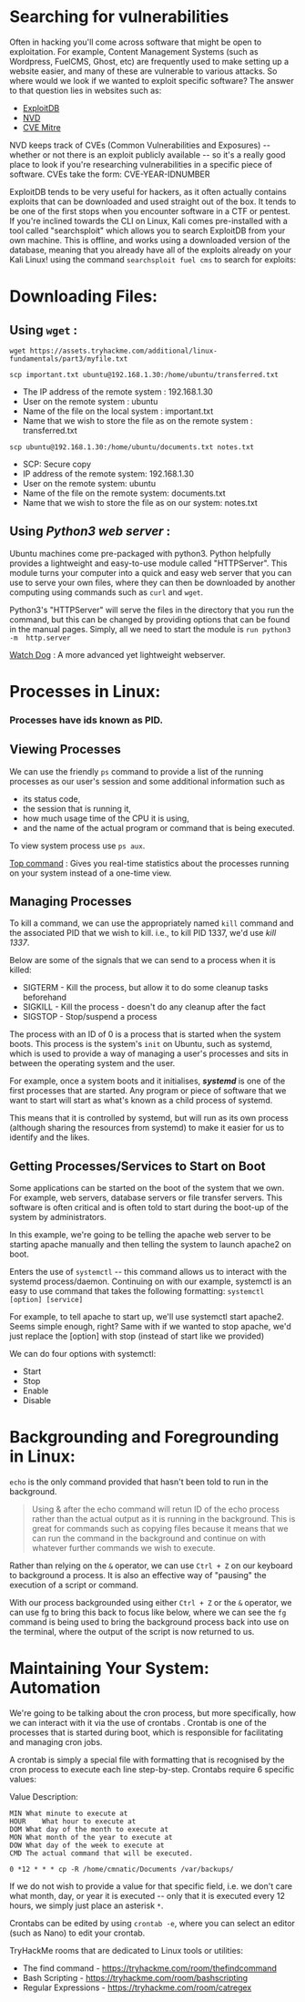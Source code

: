 # Searching for vulnerabilities

Often in hacking you'll come across software that might be open to exploitation. For example, Content Management Systems (such as Wordpress, FuelCMS, Ghost, etc) are frequently used to make setting up a website easier, and many of these are vulnerable to various attacks. So where would we look if we wanted to exploit specific software?
The answer to that question lies in websites such as:
-	[ExploitDB](https://www.exploit-db.com/)
-	[NVD](https://nvd.nist.gov/vuln/search)
-	[CVE Mitre](https://cve.mitre.org/)

NVD keeps track of CVEs (Common Vulnerabilities and Exposures) -- whether or not there is an exploit publicly available -- so it's a really good place to look if you're researching vulnerabilities in a specific piece of software. CVEs take the form: CVE-YEAR-IDNUMBER

ExploitDB tends to be very useful for hackers, as it often actually contains exploits that can be downloaded and used straight out of the box. It tends to be one of the first stops when you encounter software in a CTF or pentest.
If you're inclined towards the CLI on Linux, Kali comes pre-installed with a tool called "searchsploit" which allows you to search ExploitDB from your own machine. This is offline, and works using a downloaded version of the database, meaning that you already have all of the exploits already on your Kali Linux!
using the command `searchsploit fuel cms` to search for exploits:

# Downloading Files:

## Using `wget` :
`wget https://assets.tryhackme.com/additional/linux-fundamentals/part3/myfile.txt` 

`scp important.txt ubuntu@192.168.1.30:/home/ubuntu/transferred.txt`
- The IP address of the remote system : 192.168.1.30
- User on the remote system	: ubuntu
- Name of the file on the local system : important.txt
- Name that we wish to store the file as on the remote system	: transferred.txt


`scp ubuntu@192.168.1.30:/home/ubuntu/documents.txt notes.txt` 
- SCP: Secure copy
- IP address of the remote system: 192.168.1.30
- User on the remote system:	ubuntu
- Name of the file on the remote system:	documents.txt
- Name that we wish to store the file as on our system:	notes.txt

## Using **_Python3 web server_** :
Ubuntu machines come pre-packaged with python3. Python helpfully provides a lightweight and easy-to-use module called "HTTPServer". This module turns your computer into a quick and easy web server that you can use to serve your own files, where they can then be downloaded by another computing using commands such as `curl` and `wget`. 

Python3's "HTTPServer" will serve the files in the directory that you run the command, but this can be changed by providing options that can be found in the manual pages. Simply, all we need to start the module is 
`run python3 -m  http.server` 

 [Watch Dog](https://github.com/sc0tfree/updog) : A more advanced yet lightweight webserver. 

# Processes in Linux:
### Processes have ids known as PID.

## Viewing Processes

We can use the friendly `ps` command to provide a list of the running processes as our user's session and some additional information such as 
  - its status code, 
  - the session that is running it, 
  - how much usage time of the CPU it is using, 
  - and the name of the actual program or command that is being executed.

To view system process use `ps aux`.

[Top command](https://linuxhint.com/top_-command-_linux/) : Gives you real-time statistics about the processes running on your system instead of a one-time view.

## Managing Processes
To kill a command, we can use the appropriately named `kill` command and the associated PID that we wish to kill. i.e., to kill PID 1337, we'd use _kill 1337_.

Below are some of the signals that we can send to a process when it is killed:
  - SIGTERM - Kill the process, but allow it to do some cleanup tasks beforehand
  - SIGKILL - Kill the process - doesn't do any cleanup after the fact
  - SIGSTOP - Stop/suspend a process

The process with an ID of 0 is a process that is started when the system boots. 
This process is the system's `init` on Ubuntu, such as systemd, which is used to provide a way of managing a user's processes and sits in between the operating system and the user. 

For example, once a system boots and it initialises, **_systemd_** is one of the first processes that are started. Any program or piece of software that we want to start will start as what's known as a child process of systemd. 

This means that it is controlled by systemd, but will run as its own process (although sharing the resources from systemd) to make it easier for us to identify and the likes.

## Getting Processes/Services to Start on Boot

Some applications can be started on the boot of the system that we own. For example, web servers, database servers or file transfer servers. This software is often critical and is often told to start during the boot-up of the system by administrators.

In this example, we're going to be telling the apache web server to be starting apache manually and then telling the system to launch apache2 on boot.

Enters the use of `systemctl` -- this command allows us to interact with the systemd process/daemon. Continuing on with our example, systemctl is an easy to use command that takes the following formatting: `systemctl [option] [service]`

For example, to tell apache to start up, we'll use systemctl start apache2. Seems simple enough, right? Same with if we wanted to stop apache, we'd just replace the [option] with stop (instead of start like we provided)

We can do four options with systemctl:
 - Start
 - Stop
 - Enable
 - Disable

# Backgrounding and Foregrounding in Linux:
 `echo` is the only command provided that hasn't been told to run in the background.
 > Using & after the echo command will retun ID of the echo process rather than the actual output as it is running in the background.
 > This is great for commands such as copying files because it means that we can run the command in the background and continue on with whatever further commands we wish to execute.

Rather than relying on the `&` operator, we can use `Ctrl + Z` on our keyboard to background a process. It is also an effective way of "pausing" the execution of a script or command.

With our process backgrounded using either `Ctrl + Z` or the `&` operator, we can use fg to bring this back to focus like below, where we can see the `fg` command is being used to bring the background process back into use on the terminal, where the output of the script is now returned to us.

# Maintaining Your System: Automation

We're going to be talking about the cron process, but more specifically, how we can interact with it via the use of crontabs . Crontab is one of the processes that is started during boot, which is responsible for facilitating and managing cron jobs.

A crontab is simply a special file with formatting that is recognised by the cron process to execute each line step-by-step. Crontabs require 6 specific values:

Value	Description:
```
MIN	What minute to execute at
HOUR	What hour to execute at
DOM	What day of the month to execute at
MON	What month of the year to execute at
DOW	What day of the week to execute at
CMD	The actual command that will be executed.

0 *12 * * * cp -R /home/cmnatic/Documents /var/backups/
```
If we do not wish to provide a value for that specific field, i.e. we don't care what month, day, or year it is executed -- only that it is executed every 12 hours, we simply just place an asterisk `*`.

Crontabs can be edited by using `crontab -e`, where you can select an editor (such as Nano) to edit your crontab.

TryHackMe rooms that are dedicated to Linux tools or utilities:

- The find command - https://tryhackme.com/room/thefindcommand
- Bash Scripting - https://tryhackme.com/room/bashscripting
- Regular Expressions - https://tryhackme.com/room/catregex





